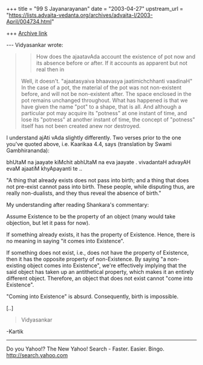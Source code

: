 +++
title = "99 S Jayanarayanan"
date = "2003-04-27"
upstream_url = "https://lists.advaita-vedanta.org/archives/advaita-l/2003-April/004734.html"

+++
[Archive link](https://lists.advaita-vedanta.org/archives/advaita-l/2003-April/004734.html)

--- Vidyasankar <vsundaresan at HOTMAIL.COM> wrote:
> >How does the ajaatavAda  account the existence of
> pot  now and its
> >absence before or after. If it accounts as apparent
> but not real then in
>
> Well, it doesn't. "ajaatasyaiva bhaavasya
> jaatimichchhanti vaadinaH" In the
> case of a pot, the material of the pot was not
> non-existent before, and will
> not be non-existent after. The space enclosed in the
> pot remains unchanged
> throughout. What has happened is that we have given
> the name "pot" to a
> shape, that is all. And although a particular pot
> may acquire its "potness"
> at one instant of time, and lose its "potness" at
> another instant of time,
> the concept of "potness" itself has not been created
> anew nor destroyed.
>

I understand ajAti vAda slightly differently. Two
verses prior to the one you've quoted above, i.e.
Kaarikaa 4.4, says (translation by Swami
Gambhirananda):

bhUtaM na jaayate kiMchit abhUtaM na eva jaayate .
vivadantaH advayAH evaM ajaatiM khyApayanti te ..

"A thing that already exists does not pass into birth;
and a thing that does not pre-exist cannot pass into
birth. These people, while disputing thus, are really
non-dualists, and they thus reveal the absence of
birth."

My understanding after reading Shankara's commentary:

Assume Existence to be the property of an object (many
would take objection, but let it pass for now).

If something already exists, it has the property of
Existence. Hence, there is no meaning in saying "it
comes into Existence".

If something does not exist, i.e., does not have the
property of Existence, then it has the opposite
property of non-Existence. By saying "a non-existing
object comes into Existence", we're effectively
implying that the said object has taken up an
antithetical property, which makes it an entirely
different object. Therefore, an object that does not
exist cannot "come into Existence".

"Coming into Existence" is absurd. Consequently, birth
is impossible.

[..]

> Vidyasankar

-Kartik

__________________________________
Do you Yahoo!?
The New Yahoo! Search - Faster. Easier. Bingo.
http://search.yahoo.com


